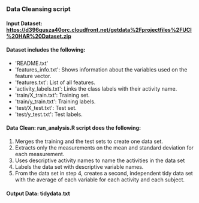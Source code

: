### Data Cleansing script

#### Input Dataset: https://d396qusza40orc.cloudfront.net/getdata%2Fprojectfiles%2FUCI%20HAR%20Dataset.zip 

#### Dataset includes the following:
- 'README.txt'
- 'features_info.txt': Shows information about the variables used on the feature vector.
- 'features.txt': List of all features.
- 'activity_labels.txt': Links the class labels with their activity name.
- 'train/X_train.txt': Training set.
- 'train/y_train.txt': Training labels.
- 'test/X_test.txt': Test set.
- 'test/y_test.txt': Test labels. 

#### Data Clean: run_analysis.R script does the following: 
1.	Merges the training and the test sets to create one data set.
2.	Extracts only the measurements on the mean and standard deviation for each measurement. 
3.	Uses descriptive activity names to name the activities in the data set
4.	Labels the data set with descriptive variable names. 
5.	From the data set in step 4, creates a second, independent tidy data set with the average of each variable for each activity and each subject.

#### Output Data: tidydata.txt
